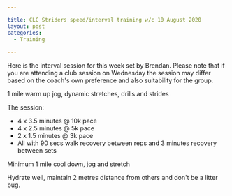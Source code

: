 ```yaml
---

title: CLC Striders speed/interval training w/c 10 August 2020
layout: post
categories:
  - Training
  
---
```


Here is the interval session for this week set by Brendan. Please note that if you are attending a club session on Wednesday the session may differ based on the coach's own preference and also suitability for the group.

1 mile warm up jog, dynamic stretches, drills and strides

The session:
* 4 x 3.5 minutes @ 10k pace
* 4 x 2.5 minutes @ 5k pace 
* 2 x 1.5 minutes @ 3k pace
* All with 90 secs walk recovery between reps and 3 minutes recovery between sets

Minimum 1 mile cool down, jog and stretch

Hydrate well, maintain 2 metres distance from others and don't be a litter bug.
